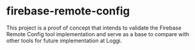 # firebase-remote-config
This project is a proof of concept that intends to validate the Firebase Remote Config tool implementation and serve as a base to compare with other tools for future implementation at Loggi.
